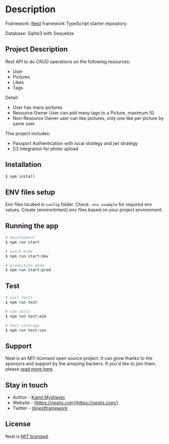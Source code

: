 # Description
Framework: [Nest](https://github.com/nestjs/nest) framework TypeScript starter repository.

Database: Sqlite3 with Sequelize
## Project Description
Rest API to do CRUD operations on the following resources:

- User
- Pictures
- Likes
- Tags

Detail:
* User has many pictures
* Resource Owner User can add many tags to a Picture, maximum 10.
* Non-Resource Owner user can like pictures, only one like per picture by same user.


This project includes:
- Passport Authentication with local strategy and jwt strategy
- S3 integration for photo upload


## Installation

```bash
$ npm install
```

## ENV files setup
Env files located in `config` folder. Check `.env.example` for required env values. Create {environtment}.env files based on your project environment.

## Running the app

```bash
# development
$ npm run start

# watch mode
$ npm run start:dev

# production mode
$ npm run start:prod
```

## Test

```bash
# unit tests
$ npm run test

# e2e tests
$ npm run test:e2e

# test coverage
$ npm run test:cov
```

## Support

Nest is an MIT-licensed open source project. It can grow thanks to the sponsors and support by the amazing backers. If you'd like to join them, please [read more here](https://docs.nestjs.com/support).

## Stay in touch

- Author - [Kamil Myśliwiec](https://kamilmysliwiec.com)
- Website - [https://nestjs.com](https://nestjs.com/)
- Twitter - [@nestframework](https://twitter.com/nestframework)

## License

Nest is [MIT licensed](LICENSE).
